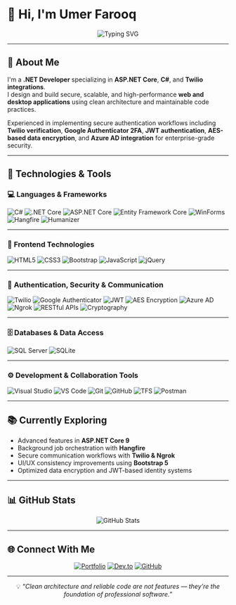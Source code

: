 # 👋 Hi, I'm Umer Farooq

<div align="center">

  ![Typing SVG](https://readme-typing-svg.herokuapp.com?font=Fira+Code&pause=1000&color=2E97F7&center=true&vCenter=true&width=600&lines=.NET+Developer;ASP.NET+Core+Specialist;Twilio+Integration+Expert;Secure+%26+Scalable+Web+and+Desktop+Solutions)

</div>

---

## 💫 About Me

I'm a **.NET Developer** specializing in **ASP.NET Core**, **C#**, and **Twilio integrations**.  
I design and build secure, scalable, and high-performance **web and desktop applications** using clean architecture and maintainable code practices.  

Experienced in implementing secure authentication workflows including **Twilio verification**, **Google Authenticator 2FA**, **JWT authentication**, **AES-based data encryption**, and **Azure AD integration** for enterprise-grade security.

---

## 🧰 Technologies & Tools

### 💻 **Languages & Frameworks**
![C#](https://img.shields.io/badge/C%23-239120?style=for-the-badge&logo=c-sharp&logoColor=white)
![.NET Core](https://img.shields.io/badge/.NET%20Core-512BD4?style=for-the-badge&logo=dotnet&logoColor=white)
![ASP.NET Core](https://img.shields.io/badge/ASP.NET%20Core-512BD4?style=for-the-badge&logo=dotnet&logoColor=white)
![Entity Framework Core](https://img.shields.io/badge/Entity%20Framework%20Core-512BD4?style=for-the-badge&logo=dotnet&logoColor=white)
![WinForms](https://img.shields.io/badge/WinForms-512BD4?style=for-the-badge&logo=windows&logoColor=white)
![Hangfire](https://img.shields.io/badge/Hangfire-5C2D91?style=for-the-badge&logo=clockify&logoColor=white)
![Humanizer](https://img.shields.io/badge/Humanizer-0078D7?style=for-the-badge&logo=dotnet&logoColor=white)

---

### 🎨 **Frontend Technologies**
![HTML5](https://img.shields.io/badge/HTML5-E34F26?style=for-the-badge&logo=html5&logoColor=white)
![CSS3](https://img.shields.io/badge/CSS3-1572B6?style=for-the-badge&logo=css3&logoColor=white)
![Bootstrap](https://img.shields.io/badge/Bootstrap-7952B3?style=for-the-badge&logo=bootstrap&logoColor=white)
![JavaScript](https://img.shields.io/badge/JavaScript-F7DF1E?style=for-the-badge&logo=javascript&logoColor=black)
![jQuery](https://img.shields.io/badge/jQuery-0769AD?style=for-the-badge&logo=jquery&logoColor=white)

---

### 🔐 **Authentication, Security & Communication**
![Twilio](https://img.shields.io/badge/Twilio-F22F46?style=for-the-badge&logo=twilio&logoColor=white)
![Google Authenticator](https://img.shields.io/badge/Google%20Authenticator-4285F4?style=for-the-badge&logo=google&logoColor=white)
![JWT](https://img.shields.io/badge/JWT-000000?style=for-the-badge&logo=JSON%20web%20tokens&logoColor=white)
![AES Encryption](https://img.shields.io/badge/AES%20Encryption-2E97F7?style=for-the-badge&logo=lock&logoColor=white)
![Azure AD](https://img.shields.io/badge/Azure%20AD-0078D4?style=for-the-badge&logo=microsoftazure&logoColor=white)
![Ngrok](https://img.shields.io/badge/Ngrok-1F1E37?style=for-the-badge&logo=ngrok&logoColor=white)
![RESTful APIs](https://img.shields.io/badge/RESTful%20APIs-02569B?style=for-the-badge&logo=postman&logoColor=white)
![Cryptography](https://img.shields.io/badge/Cryptography-222222?style=for-the-badge&logo=security&logoColor=white)

---

### 🗄️ **Databases & Data Access**
![SQL Server](https://img.shields.io/badge/SQL%20Server-CC2927?style=for-the-badge&logo=microsoft-sql-server&logoColor=white)
![SQLite](https://img.shields.io/badge/SQLite-003B57?style=for-the-badge&logo=sqlite&logoColor=white)

---

### ⚙️ **Development & Collaboration Tools**
![Visual Studio](https://img.shields.io/badge/Visual%20Studio-5C2D91?style=for-the-badge&logo=visual-studio&logoColor=white)
![VS Code](https://img.shields.io/badge/VS%20Code-007ACC?style=for-the-badge&logo=visual-studio-code&logoColor=white)
![Git](https://img.shields.io/badge/Git-F05032?style=for-the-badge&logo=git&logoColor=white)
![GitHub](https://img.shields.io/badge/GitHub-181717?style=for-the-badge&logo=github&logoColor=white)
![TFS](https://img.shields.io/badge/TFS-0078D7?style=for-the-badge&logo=microsoft&logoColor=white)
![Postman](https://img.shields.io/badge/Postman-FF6C37?style=for-the-badge&logo=postman&logoColor=white)

---

## 📚 Currently Exploring
- Advanced features in **ASP.NET Core 9**  
- Background job orchestration with **Hangfire**  
- Secure communication workflows with **Twilio & Ngrok**  
- UI/UX consistency improvements using **Bootstrap 5**  
- Optimized data encryption and JWT-based identity systems  

---

## 📊 GitHub Stats

<div align="center">

  <img src="https://github-readme-stats.vercel.app/api?username=UmerFarooqOfficial&show_icons=true&theme=tokyonight" alt="GitHub Stats" />

</div>

---

## 🌐 Connect With Me

<div align="center">

[![Portfolio](https://img.shields.io/badge/Portfolio-umerfarooqofficial.com-2E97F7?style=for-the-badge&logo=google-chrome&logoColor=white)](https://umerfarooqofficial.com)
[![Dev.to](https://img.shields.io/badge/Dev.to-Umer%20Farooq-0A0A0A?style=for-the-badge&logo=dev.to&logoColor=white)](https://dev.to/UmerFarooqOfficial)
[![GitHub](https://img.shields.io/badge/GitHub-Profile-181717?style=for-the-badge&logo=github&logoColor=white)](https://github.com/UmerFarooqOfficial)

</div>

---

<div align="center">
  
  💡 *“Clean architecture and reliable code are not features — they’re the foundation of professional software.”*
  
</div>
